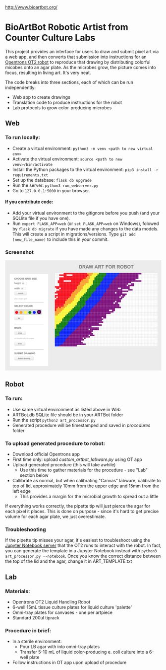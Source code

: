 http://www.bioartbot.org/

# BioArtBot Robotic Artist from Counter Culture Labs
This project provides an interface for users to draw and submit pixel art via a web app, and then converts that submission into instructions for an [Opentrons OT2 robot](https://www.opentrons.com) to reproduce that drawing by distributing colorful micobes onto an agar plate. As the microbes grow, the picture comes into focus, resulting in living art. It's very neat.

The code breaks into three sections, each of which can be run independently:
- Web app to create drawings
- Translation code to produce instructions for the robot
- Lab protocols to grow color-producing microbes

## Web

### To run locally:
- Create a virtual environment: ```python3 -m venv <path to new virtual env> ```
- Activate the virtual environment: ```source <path to new venv>/bin/activate```
- Install the Python packages to the virtual environment: ```pip3 install -r requirements.txt```
- Set up the database: ```flask db upgrade```
- Run the server: ```python3 run_webserver.py```
- Go to ```127.0.0.1:5000``` in your browser.

#### If you contribute code:
- Add your virtual environment to the gitignore before you push (and your SQLlite file if you have one).
- Run ```export FLASK_APP=web``` (or ```set FLASK_APP=web``` on Windows), folowed by ```flask db migrate``` if you have made any changes to the data models. This will create a script in migrations/versions. Type ```git add [new_file_name]``` to include this in your commit.

### Screenshot
![ARTBot Screenshot](/ARTBotScreenShot.png?raw=true "ARTBot Screenshot")

## Robot

### To run:
- Use same virtual environment as listed above in *Web*
- ARTBot.db SQLite file should be in your ARTBot folder
- Run the script ```python3 art_processor.py```
- Generated procedure will be timestamped and saved in _procedures_ folder

### To upload generated procedure to robot:
- Download official Opentrons app
- First time only: upload _custom_artbot_labware.py_ using OT app
- Upload generated procedure (this will take awhile)
	- Use this time to gather materials for the procedure - see "Lab" section below
- Callibrate as normal, but when calibrating "Canvas" labware, calibrate to top of lid, approximately 10mm from the upper edge and 15mm from the left edge
	- This provides a margin for the microbial growth to spread out a little

If everything works correctly, the pipette tip will _just_ pierce the agar for each pixel it places. This is done on purpose - since it's hard to get precise volume for each agar plate, we just overestimate.

### Troubleshooting
If the pipette tip misses your agar, it's easiest to troubleshoot using the [Jupyter Notebook server](LINK) that the OT2 runs to interact with the robot. In fact, you can generate the template in a Jupyter Notebook instead with ```python3 art_processor.py --notebook```. Once you know the correct distance between the top of the lid and the agar, change it in ART_TEMPLATE.txt

## Lab

### Materials:
- Opentrons OT2 Liquid Handling Robot
- 6-well 15mL tissue culture plates for liquid culture 'palette'
- Omni-tray plates for canvases - one per artpiece
- Standard 200ul tiprack

### Procedure in brief:
- In a sterile environment:
	- Pour LB agar with into omni-tray plates
	- Transfer 5-10 mL of liquid color-producing e. coli culture into a 6-well plate
- Follow instructions in OT app upon upload of procedure
